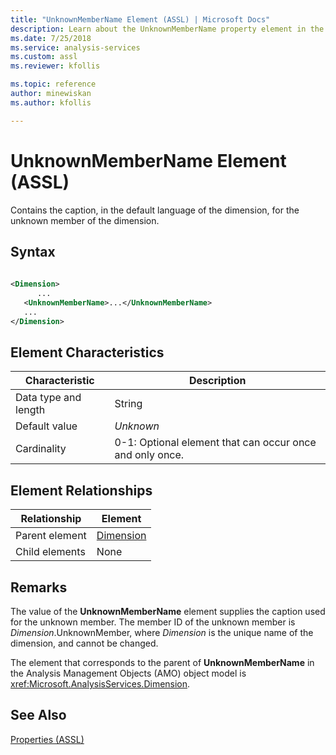```yaml
---
title: "UnknownMemberName Element (ASSL) | Microsoft Docs"
description: Learn about the UnknownMemberName property element in the Analysis Services Scripting Language (ASSL) schema.
ms.date: 7/25/2018
ms.service: analysis-services
ms.custom: assl
ms.reviewer: kfollis

ms.topic: reference
author: minewiskan
ms.author: kfollis

---
```

# UnknownMemberName Element (ASSL)

  Contains the caption, in the default language of the dimension, for the unknown member of the dimension.  
  
## Syntax  
  
```xml  
  
<Dimension>  
      ...  
   <UnknownMemberName>...</UnknownMemberName>  
   ...  
</Dimension>  
```  
  
## Element Characteristics  
  
|Characteristic|Description|  
|--------------------|-----------------|  
|Data type and length|String|  
|Default value|*Unknown*|  
|Cardinality|0-1: Optional element that can occur once and only once.|  
  
## Element Relationships  
  
|Relationship|Element|  
|------------------|-------------|  
|Parent element|[Dimension](../objects/dimension-element-assl.md)|  
|Child elements|None|  
  
## Remarks  
 The value of the **UnknownMemberName** element supplies the caption used for the unknown member. The member ID of the unknown member is *Dimension*.UnknownMember, where *Dimension* is the unique name of the dimension, and cannot be changed.  
  
 The element that corresponds to the parent of **UnknownMemberName** in the Analysis Management Objects (AMO) object model is <xref:Microsoft.AnalysisServices.Dimension>.  
  
## See Also  
 [Properties &#40;ASSL&#41;](properties-assl.md)  
  
  
